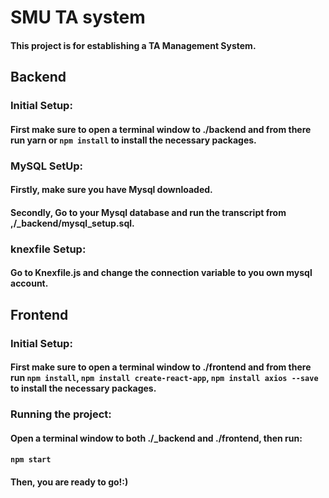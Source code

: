 # SMU TA system
#### This project is for establishing a TA Management System.

## Backend

### Initial Setup:
#### First make sure to open a terminal window to ./backend and from there run yarn or `npm install` to install the necessary packages.

### MySQL SetUp:
#### Firstly, make sure you have Mysql downloaded.
#### Secondly, Go to your Mysql database and run the transcript from ,/_backend/mysql_setup.sql.

### knexfile Setup:
#### Go to Knexfile.js and change the connection variable to you own mysql account.

## Frontend
### Initial Setup:
#### First make sure to open a terminal window to ./frontend and from there run `npm install`, `npm install create-react-app`, `npm install axios --save` to install the necessary packages.

### Running the project:
#### Open a terminal window to both ./_backend and ./frontend, then run:
#### `npm start`

#### Then, you are ready to go!:)
